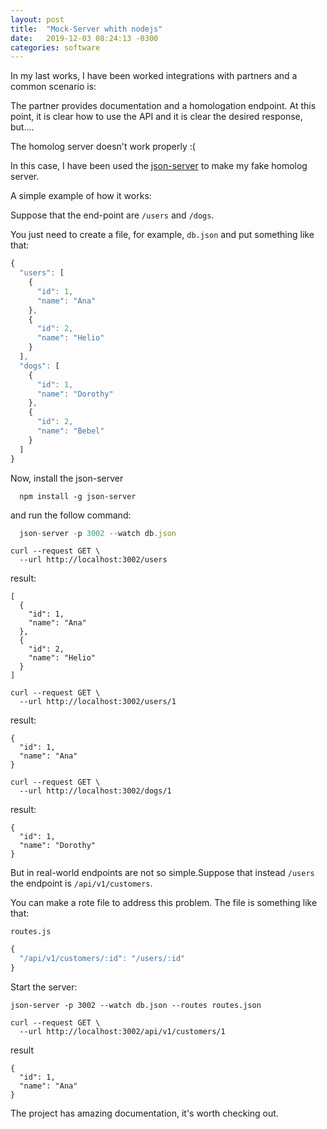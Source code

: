 ```yaml
---
layout: post
title:  "Mock-Server whith nodejs"
date:   2019-12-03 08:24:13 -0300
categories: software
---
```


In my last works, I have been worked integrations with partners and a common scenario is:

The partner provides documentation and a homologation endpoint. At this point, it is clear how to use the API and it is clear the desired response, but....

The homolog server doesn't work properly :( 

In this case, I have been used the [json-server](https://github.com/typicode/json-server) to make my fake homolog server.

A simple example of how it works:

Suppose that the end-point are `/users` and `/dogs`.

You just need to create a file, for example, `db.json` and put something like that:
```javascript
{
  "users": [
    {
      "id": 1,
      "name": "Ana"
    },
    {
      "id": 2,
      "name": "Helio"
    }
  ],
  "dogs": [
    {
      "id": 1,
      "name": "Dorothy"
    },
    {
      "id": 2,
      "name": "Bebel"
    }
  ]
}
```

Now, install the json-server

```shell
  npm install -g json-server
```

and run the follow command:

```javascript
  json-server -p 3002 --watch db.json
```


```shell
curl --request GET \
  --url http://localhost:3002/users
```

result:

```shell
[
  {
    "id": 1,
    "name": "Ana"
  },
  {
    "id": 2,
    "name": "Helio"
  }
]
```

```shell
curl --request GET \
  --url http://localhost:3002/users/1
```

result:

```shell
{
  "id": 1,
  "name": "Ana"
}
```

```shell
curl --request GET \
  --url http://localhost:3002/dogs/1
```

result:

```shell
{
  "id": 1,
  "name": "Dorothy"
}
```

But in real-world endpoints are not so simple.Suppose that instead `/users` the endpoint is `/api/v1/customers`.

You can make a rote file to address this problem. The file is something like that:

`routes.js`

```javascript
{
  "/api/v1/customers/:id": "/users/:id"
}
```

Start the server:

```shell
json-server -p 3002 --watch db.json --routes routes.json
```

```shell
curl --request GET \
  --url http://localhost:3002/api/v1/customers/1
```

result

```shell
{
  "id": 1,
  "name": "Ana"
}
```

The project has amazing documentation, it's worth checking out.
